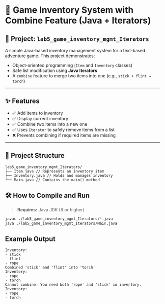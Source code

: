 # 🧰 Game Inventory System with Combine Feature (Java + Iterators)

## 📂 Project: `lab5_game_inventory_mgmt_Iterators`

A simple Java-based inventory management system for a text-based adventure game. This project demonstrates:

- Object-oriented programming (`Item` and `Inventory` classes)
- Safe list modification using **Java Iterators**
- A `combine` feature to merge two items into one (e.g., `stick + flint → torch`)

---

## ✨ Features

- ✅ Add items to inventory
- ✅ Display current inventory
- ✅ Combine two items into a new one
- ✅ Uses `Iterator` to safely remove items from a list
- ❌ Prevents combining if required items are missing

---

## 📁 Project Structure

```
lab5_game_inventory_mgmt_Iterators/
├── Item.java // Represents an inventory item
├── Inventory.java // Holds and manages inventory
└── Main.java // Contains the main() method
```

## 🛠️ How to Compile and Run

> **Requires:** Java JDK (8 or higher)

```bash
javac ./lab5_game_inventory_mgmt_Iterators/*.java
java ./lab5_game_inventory_mgmt_Iterators/Main.java
```

## Example Output
```
Inventory:
- stick
- flint
- rope
Combined 'stick' and 'flint' into 'torch'
Inventory:
- rope
- torch
Cannot combine. You need both 'rope' and 'stick' in inventory.
Inventory:
- rope
- torch

```


